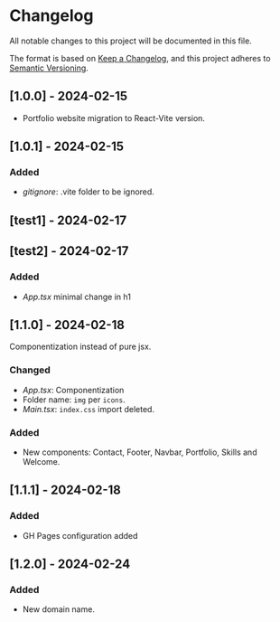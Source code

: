 # Changelog

All notable changes to this project will be documented in this file.

The format is based on [Keep a Changelog](https://keepachangelog.com), and this
project adheres to [Semantic Versioning](https://semver.org).

## [1.0.0] - 2024-02-15

- Portfolio website migration to React-Vite version.

## [1.0.1] - 2024-02-15

### Added
- *gitignore*: .vite folder to be ignored.

## [test1] - 2024-02-17

## [test2] - 2024-02-17

### Added
- *App.tsx* minimal change in h1

## [1.1.0] - 2024-02-18

Componentization instead of pure jsx.

### Changed
- *App.tsx*: Componentization
- Folder name: `img` per `icons`.
- *Main.tsx*: `index.css` import deleted.

### Added
- New components: Contact, Footer, Navbar, Portfolio, Skills and Welcome.

## [1.1.1] - 2024-02-18

### Added
- GH Pages configuration added

## [1.2.0] - 2024-02-24

### Added
- New domain name.